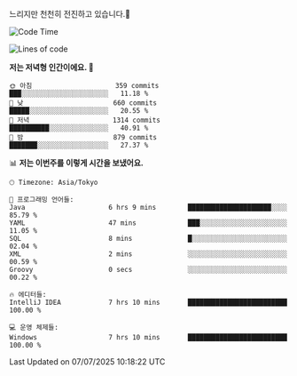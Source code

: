 느리지만 천천히 전진하고 있습니다.🐢

<!--START_SECTION:waka-->
![Code Time](http://img.shields.io/badge/Code%20Time-1%2C629%20hrs%2029%20mins-blue)

![Lines of code](https://img.shields.io/badge/%EC%A0%80%EB%8A%94%20%EC%97%AC%ED%83%9C%EA%B9%8C%EC%A7%80%20-923.6%20thousand%20%EC%A4%84%EC%9D%98%20%EC%BD%94%EB%93%9C%EB%A5%BC%20%EC%9E%91%EC%84%B1%ED%96%88%EC%96%B4%EC%9A%94.-blue)

**저는 저녁형 인간이에요. 🦉** 

```text
🌞 아침                     359 commits         ███░░░░░░░░░░░░░░░░░░░░░░   11.18 % 
🌆 낮　                     660 commits         █████░░░░░░░░░░░░░░░░░░░░   20.55 % 
🌃 저녁                     1314 commits        ██████████░░░░░░░░░░░░░░░   40.91 % 
🌙 밤　                     879 commits         ███████░░░░░░░░░░░░░░░░░░   27.37 % 
```


📊 **저는 이번주를 이렇게 시간을 보냈어요.** 

```text
🕑︎ Timezone: Asia/Tokyo

💬 프로그래밍 언어들: 
Java                     6 hrs 9 mins        █████████████████████░░░░   85.79 % 
YAML                     47 mins             ███░░░░░░░░░░░░░░░░░░░░░░   11.05 % 
SQL                      8 mins              █░░░░░░░░░░░░░░░░░░░░░░░░   02.04 % 
XML                      2 mins              ░░░░░░░░░░░░░░░░░░░░░░░░░   00.59 % 
Groovy                   0 secs              ░░░░░░░░░░░░░░░░░░░░░░░░░   00.22 % 

🔥 에디터들: 
IntelliJ IDEA            7 hrs 10 mins       █████████████████████████   100.00 % 

💻 운영 체제들: 
Windows                  7 hrs 10 mins       █████████████████████████   100.00 % 
```


 Last Updated on 07/07/2025 10:18:22 UTC
<!--END_SECTION:waka-->
